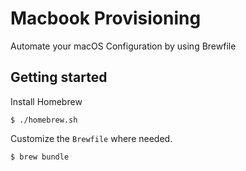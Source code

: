 # Macbook Provisioning

Automate your macOS Configuration by using Brewfile

## Getting started

Install Homebrew

```
$ ./homebrew.sh
```

Customize the `Brewfile` where needed.

```
$ brew bundle
```
